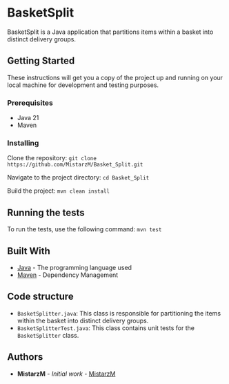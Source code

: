 # BasketSplit

BasketSplit is a Java application that partitions items within a basket into distinct delivery groups.

## Getting Started

These instructions will get you a copy of the project up and running on your local machine for development and testing purposes.

### Prerequisites

- Java 21
- Maven

### Installing

Clone the repository:
`git clone https://github.com/MistarzM/Basket_Split.git`

Navigate to the project directory:
`cd Basket_Split`

Build the project:
`mvn clean install`

## Running the tests
To run the tests, use the following command:
`mvn test`

## Built With

- [Java](https://www.java.com/) - The programming language used
- [Maven](https://maven.apache.org/) - Dependency Management

## Code structure

- `BasketSplitter.java`: This class is responsible for partitioning the items within the basket into distinct delivery groups.
- `BasketSplitterTest.java`: This class contains unit tests for the `BasketSplitter` class.

## Authors

- **MistarzM** - *Initial work* - [MistarzM](https://github.com/MistarzM)
